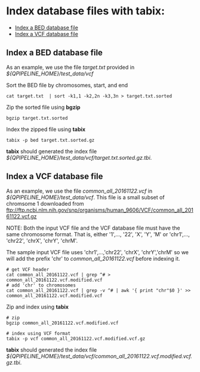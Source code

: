

# Index database files with **tabix**:
* [Index a BED database file](#index-a-bed-database-file)
* [Index a VCF database file](#index-a-vcf-database-file)


## Index a BED database file
As an example, we use the file _target.txt_ provided in _${QPIPELINE_HOME}/test_data/vcf_ 

Sort the BED file by chromosomes, start, and end
```
cat target.txt  | sort -k1,1 -k2,2n -k3,3n > target.txt.sorted
```
Zip the sorted file using **bgzip** 
```
bgzip target.txt.sorted
```
Index the zipped file using **tabix** 
```
tabix -p bed target.txt.sorted.gz
```
**tabix** should generated the index file _${QPIPELINE_HOME}/test_data/vcf/target.txt.sorted.gz.tbi_.


## Index a VCF database file 
As an example, we use the file _common_all_20161122.vcf_ in _${QPIPELINE_HOME}/test_data/vcf_.  This file is a small subset of chromsome 1 downloaded from ftp://ftp.ncbi.nlm.nih.gov/snp/organisms/human_9606/VCF/common_all_20161122.vcf.gz

NOTE: Both the input VCF file and the VCF database file must have the same chromosome format. 
That is, either '1',..., '22', 'X', 'Y', 'M' or 'chr1',..., 'chr22', 'chrX', 'chrY', 'chrM'.  

The sample input VCF file uses 'chr1',...,'chr22', 'chrX', 'chrY','chrM' so we will add the prefix 'chr' to _common_all_20161122.vcf_ before indexing it.
```
# get VCF header
cat common_all_20161122.vcf | grep ^# > common_all_20161122.vcf.modified.vcf
# add 'chr' to chromosomes
cat common_all_20161122.vcf | grep -v ^# | awk '{ print "chr"$0 }' >> common_all_20161122.vcf.modified.vcf
```
Zip and index using **tabix**
```
# zip 
bgzip common_all_20161122.vcf.modified.vcf 

# index using VCF format 
tabix -p vcf common_all_20161122.vcf.modified.vcf.gz 
```
**tabix** should generated the index file _${QPIPELINE_HOME}/test_data/vcf/common_all_20161122.vcf.modified.vcf.gz.tbi_.


